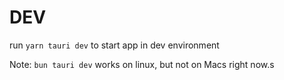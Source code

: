 # DEV

run `yarn tauri dev` to start app in dev environment

Note: `bun tauri dev` works on linux, but not on Macs right now.s
